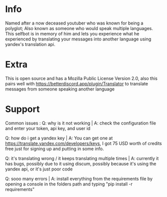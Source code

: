 # Info

 Named after a now deceased youtuber who was known for being a polyglot; Also known as someone who would speak multiple languages. This selfbot is in memory of him and lets you experience what he experienced by translating your messages into another language using yandex's translation api.

# Extra

 This is open source and has a Mozilla Public License Version 2.0, also this pairs well with https://betterdiscord.app/plugin/Translator to translate messages from someone speaking another language

# Support

 Common issues :
  Q: why is it not working
  | A: check the configuration file and enter your token, api key, and user id
  
  Q: how do i get a yandex key
  | A: You can get one at https://translate.yandex.com/developers/keys, I got 75 USD worth of credits free just for signing up and putting in some info.

  Q: it's translating wrong / it keeps translating multiple times
  | A: currently it has bugs, possibly due to it using discum, possibly because it's using the yandex api, or it's just poor code

  Q: sooo many errors 
  | A: install everything from the requirements file by opening a console in the folders path and typing "pip install -r requirements"


